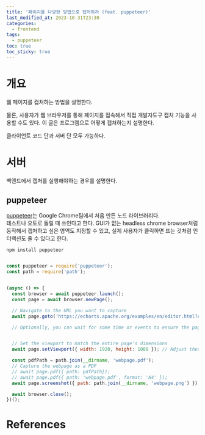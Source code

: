 ```yaml
---
title: '페이지를 다양한 방법으로 캡처하자 (feat. puppeteer)'
last_modified_at: 2023-10-31T23:30
categories:
  - frontend
tags:
  - puppeteer
toc: true
toc_sticky: true
---
```



# 개요
웹 페이지를 캡처하는 방법을 설명한다. 

물론, 사용자가 웹 브라우저를 통해 페이지를 접속해서 직접 개발자도구 캡처 기능을 사용할 수도 있다. 
이 글은 프로그램으로 어떻게 캡처하는지 설명한다. 

클라이언트 코드 단과 서버 단 모두 가능하다.


# 서버
백엔드에서 캡처를 실행해야하는 경우를 설명한다. 

## puppeteer
[puppeteer](https://github.com/puppeteer/puppeteer)는 Google Chrome팀에서 처음 만든 노드 라이브러리다. <br/>
테스트나 오토로 돌릴 때 쓰인다고 한다. 
GUI가 없는 headless chrome browser처럼 동작해서 캡처하고 싶은 영역도 지정할 수 있고, 실제 사용자가 클릭하면 뜨는 것처럼 인터랙션도 줄 수 있다고 한다.



```npm install puppeteer```

```javascript

const puppeteer = require('puppeteer');
const path = require('path');


(async () => {
  const browser = await puppeteer.launch();
  const page = await browser.newPage();

  // Navigate to the URL you want to capture
  await page.goto('https://echarts.apache.org/examples/en/editor.html?c=area-basic');

  // Optionally, you can wait for some time or events to ensure the page is fully loaded


  // Set the viewport to match the entire page's dimensions
  await page.setViewport({ width: 1920, height: 1080 }); // Adjust these dimensions as needed

  const pdfPath = path.join(__dirname, 'webpage.pdf');
  // Capture the webpage as a PDF
  // await page.pdf({ path: pdfPath});
  // await page.pdf({ path: 'webpage.pdf', format: 'A4' });
  await page.screenshot({ path: path.join(__dirname, 'webpage.png') });

  await browser.close();
})();
```

# References
